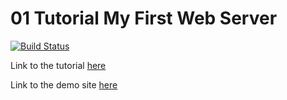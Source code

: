 # 01 Tutorial My First Web Server 

[![Build Status](https://travis-ci.org/keanodejs/01_tutorial_my_first_webserver.svg?branch=master)](https://travis-ci.org/keanodejs/01_tutorial_my_first_webserver)


Link to the tutorial [here](http://nodejs.clbo.dk/tutorial-my-first-webserver/)

Link to the demo site [here](http://my-first-webserver.azurewebsites.net/)
